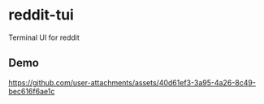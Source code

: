 # reddit-tui
Terminal UI for reddit


## Demo
https://github.com/user-attachments/assets/40d61ef3-3a95-4a26-8c49-bec616f6ae1c

